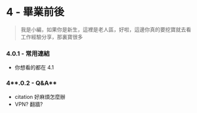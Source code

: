 # 4 - 畢業前後

> 我是小編，如果你是新生，這裡是老人區，好啦，這邊你真的要挖寶就去看工作經驗分享，那裏寶很多

### 4.0.1 - 常用連結

* 你想看的都在 4.1

### 4**.0.2 - Q&A**

* citation 好麻煩怎麼辦
* VPN? 翻牆?



